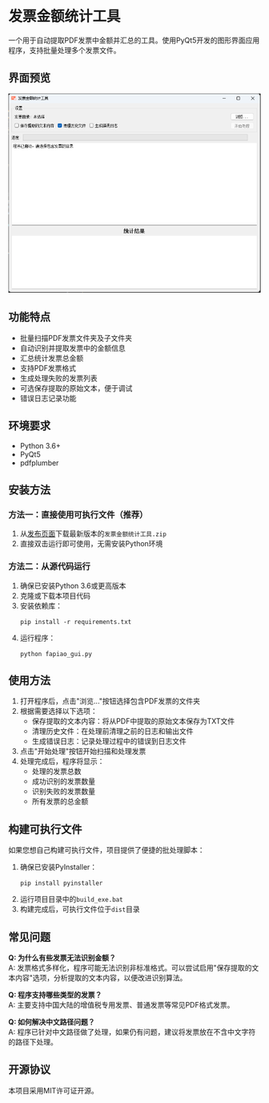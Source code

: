 # 发票金额统计工具

一个用于自动提取PDF发票中金额并汇总的工具。使用PyQt5开发的图形界面应用程序，支持批量处理多个发票文件。

## 界面预览

![应用界面截图](demo.png)

## 功能特点

- 批量扫描PDF发票文件夹及子文件夹
- 自动识别并提取发票中的金额信息
- 汇总统计发票总金额
- 支持PDF发票格式
- 生成处理失败的发票列表
- 可选保存提取的原始文本，便于调试
- 错误日志记录功能

## 环境要求

- Python 3.6+
- PyQt5
- pdfplumber

## 安装方法

### 方法一：直接使用可执行文件（推荐）

1. 从[发布页面](https://github.com/tonyleecn/fapiao/releases)下载最新版本的`发票金额统计工具.zip`
2. 直接双击运行即可使用，无需安装Python环境

### 方法二：从源代码运行

1. 确保已安装Python 3.6或更高版本
2. 克隆或下载本项目代码
3. 安装依赖库：
   ```
   pip install -r requirements.txt
   ```
4. 运行程序：
   ```
   python fapiao_gui.py
   ```

## 使用方法

1. 打开程序后，点击"浏览..."按钮选择包含PDF发票的文件夹
2. 根据需要选择以下选项：
   - 保存提取的文本内容：将从PDF中提取的原始文本保存为TXT文件
   - 清理历史文件：在处理前清理之前的日志和输出文件
   - 生成错误日志：记录处理过程中的错误到日志文件
3. 点击"开始处理"按钮开始扫描和处理发票
4. 处理完成后，程序将显示：
   - 处理的发票总数
   - 成功识别的发票数量
   - 识别失败的发票数量
   - 所有发票的总金额

## 构建可执行文件

如果您想自己构建可执行文件，项目提供了便捷的批处理脚本：

1. 确保已安装PyInstaller：
   ```
   pip install pyinstaller
   ```
2. 运行项目目录中的`build_exe.bat`
3. 构建完成后，可执行文件位于`dist`目录

## 常见问题

**Q: 为什么有些发票无法识别金额？**  
A: 发票格式多样化，程序可能无法识别非标准格式。可以尝试启用"保存提取的文本内容"选项，分析提取的文本内容，以便改进识别算法。

**Q: 程序支持哪些类型的发票？**  
A: 主要支持中国大陆的增值税专用发票、普通发票等常见PDF格式发票。

**Q: 如何解决中文路径问题？**  
A: 程序已针对中文路径做了处理，如果仍有问题，建议将发票放在不含中文字符的路径下处理。

## 开源协议

本项目采用MIT许可证开源。 